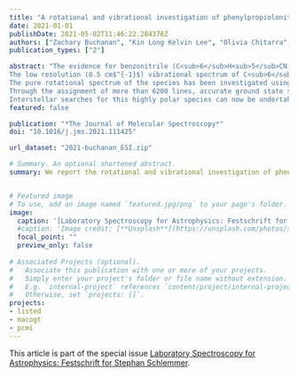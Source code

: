 ```yaml
---
title: "A rotational and vibrational investigation of phenylpropiolonitrile (C$_6$H$_5$C$_3$N)"
date: 2021-01-01
publishDate: 2021-05-02T11:46:22.284378Z
authors: ["Zachary Buchanan", "Kin Long Kelvin Lee", "Olivia Chitarra", "Michael C. McCarthy", "Olivier Pirali", "Marie-Aline Martin-Drumel"]
publication_types: ["2"]

abstract: "The evidence for benzonitrile (C<sub>6</sub>H<sub>5</sub>CN) in the starless cloud core TMC--1 makes high-resolution studies of other aromatic nitriles and their ring-chain derivatives especially timely.  One such species is phenylpropiolonitrile (3-phenyl-2-propynenitrile, C<sub>6</sub>H<sub>5</sub>C<sub>3</sub>N), whose  spectroscopic characterization is reported here for the first time.
The low resolution (0.5 cm$^{-1}$) vibrational spectrum of C<sub>6</sub>H<sub>5</sub>C<sub>3</sub>N has been recorded at far- and mid-infrared wavelengths (50--3500 cm$^{-1}$) using a Fourier Transform interferometer, allowing for the assignment of band centers of 14 fundamental vibrational bands. 
The pure rotational spectrum of the species has been investigated using a chirped-pulse Fourier transform microwave (FTMW) spectrometer (6--18 GHz), a cavity enhanced FTMW instrument (6--20 GHz), and a millimeter-wave one (75--100 GHz, 140--214 GHz).
Through the assignment of more than 6200 lines, accurate ground state spectroscopic constants (rotational, centrifugal distortion up to octics, and nuclear quadrupole hyperfine constants) have been derived from our measurements, with a plausible prediction of the weaker bands through calculations.
Interstellar searches for this highly polar species can now be undertaken with confidence since the astronomically most interesting radio lines have either been measured or can be calculated to very high accuracy below 300 GHz."
featured: false

publication: "*The Journal of Molecular Spectroscopy*"
doi: "10.1016/j.jms.2021.111425"

url_dataset: "2021-buchanan_ESI.zip"

# Summary. An optional shortened abstract.
summary: We report the rotational and vibrational investigation of phenylpropiolonitrile (3-phenyl-2-propynenitrile, C<sub>6</sub>H<sub>5</sub>C<sub>3</sub>N), a ring-chain derivatives of interstellar benzonitrile (C<sub>6</sub>H<sub>5</sub>CN).


# Featured image
# To use, add an image named `featured.jpg/png` to your page's folder. 
image:
  caption: '[Laboratory Spectroscopy for Astrophysics: Festschrift for Stephan Schlemmer](https://www.sciencedirect.com/journal/journal-of-molecular-spectroscopy/special-issue/104G321Z9MJ)'
  #caption: 'Image credit: [**Unsplash**](https://unsplash.com/photos/s9CC2SKySJM)'
  focal_point: ""
  preview_only: false
  
# Associated Projects (optional).
#   Associate this publication with one or more of your projects.
#   Simply enter your project's folder or file name without extension.
#   E.g. `internal-project` references `content/project/internal-project/index.md`.
#   Otherwise, set `projects: []`.
projects:
- listed
- macogt
- pcmi
---
```



This article is part of the special issue [Laboratory Spectroscopy for Astrophysics: Festschrift for Stephan Schlemmer](https://www.sciencedirect.com/journal/journal-of-molecular-spectroscopy/special-issue/104G321Z9MJ).
